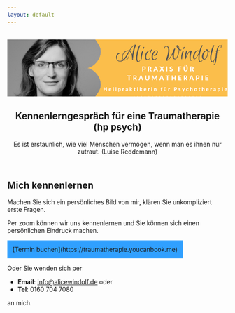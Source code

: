 ```yaml
---
layout: default
---
```

<br/>
<img src="/assets/images/Landingpage Traumatherapie1.jpg" alt="" style="max-width:100%"/>

<header>
	<h2>Kennenlerngespräch für eine Traumatherapie (hp psych)</h2>
	<p>Es ist erstaunlich, wie viel Menschen vermögen, wenn man es ihnen nur zutraut. (Luise Reddemann)</p>
</header>

## Mich kennenlernen
Machen Sie sich ein persönliches Bild von mir, klären Sie unkompliziert erste Fragen. 

Per zoom können wir uns kennenlernen und Sie können sich einen persönlichen Eindruck machen.  

<span style='display:inline-block;padding:12px;background:#30A0ff'>
[Termin buchen](https://traumatherapie.youcanbook.me)
</span>

Oder Sie wenden sich per 
- **Email**: info@alicewindolf.de oder
- **Tel**: 0160 704 7080
  
an mich.



